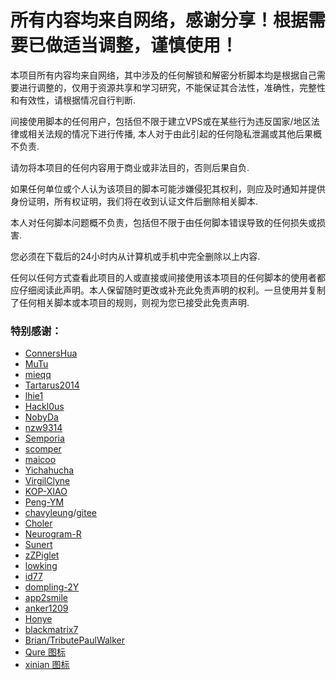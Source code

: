 # 所有内容均来自网络，感谢分享！根据需要已做适当调整，谨慎使用！

本项目所有内容均来自网络，其中涉及的任何解锁和解密分析脚本均是根据自己需要进行调整的，仅用于资源共享和学习研究，不能保证其合法性，准确性，完整性和有效性，请根据情况自行判断.

间接使用脚本的任何用户，包括但不限于建立VPS或在某些行为违反国家/地区法律或相关法规的情况下进行传播, 本人对于由此引起的任何隐私泄漏或其他后果概不负责.

请勿将本项目的任何内容用于商业或非法目的，否则后果自负.

如果任何单位或个人认为该项目的脚本可能涉嫌侵犯其权利，则应及时通知并提供身份证明，所有权证明，我们将在收到认证文件后删除相关脚本.

本人对任何脚本问题概不负责，包括但不限于由任何脚本错误导致的任何损失或损害.

您必须在下载后的24小时内从计算机或手机中完全删除以上内容.

任何以任何方式查看此项目的人或直接或间接使用该本项目的任何脚本的使用者都应仔细阅读此声明。本人保留随时更改或补充此免责声明的权利。一旦使用并复制了任何相关脚本或本项目的规则，则视为您已接受此免责声明.

### 特别感谢：


* [ConnersHua](https://github.com/DivineEngine/Profiles/tree/master)
* [MuTu](https://github.com/githubdulong)
* [mieqq](https://github.com/mieqq/mieqq)
* [Tartarus2014](https://github.com/Tartarus2014)
* [lhie1](https://github.com/lhie1)
* [Hackl0us](https://github.com/Hackl0us)
* [NobyDa](https://github.com/NobyDa)
* [nzw9314](https://github.com/nzw9314)
* [Semporia](https://github.com/Semporia)
* [scomper](https://github.com/scomper/Surge)
* [maicoo](https://github.com/blankmagic/surge)
* [Yichahucha](https://github.com/yichahucha/surge/tree/master)
* [VirgilClyne](https://github.com/VirgilClyne)
* [KOP-XIAO](https://github.com/KOP-XIAO)
* [Peng-YM](https://github.com/Peng-YM)
* [chavyleung](https://github.com/chavyleung)/[gitee](https://gitee.com/chavyleung/scripts)
* [Choler](https://github.com/Choler)
* [Neurogram-R](https://github.com/Neurogram-R)
* [Sunert](https://github.com/Sunert/Script)
* [zZPiglet](https://github.com/zZPiglet/Task.git)
* [lowking](https://github.com/lowking/Scripts)
* [id77](https://github.com/id77/QuantumultX/tree/master)
* [dompling-2Y](https://github.com/dompling?tab=repositories)
* [app2smile](https://github.com/app2smile/rules)
* [anker1209](https://github.com/anker1209/Scriptable)
* [Honye](https://github.com/Honye/scriptable-scripts/blob/master/README.zh.md)
* [blackmatrix7](https://github.com/blackmatrix7/ios_rule_script)
* [Brian/TributePaulWalker](https://github.com/TributePaulWalker/) 
* [Qure 图标](https://github.com/Koolson/Qure) 
* [xinian 图标](https://github.com/58xinian/icon)

